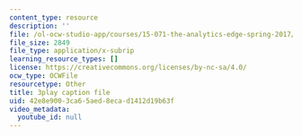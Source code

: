 ```yaml
---
content_type: resource
description: ''
file: /ol-ocw-studio-app/courses/15-071-the-analytics-edge-spring-2017/42e8e9003ca65aed8ecad1412d19b63f_m0Yce2rtZJ8.vtt
file_size: 2849
file_type: application/x-subrip
learning_resource_types: []
license: https://creativecommons.org/licenses/by-nc-sa/4.0/
ocw_type: OCWFile
resourcetype: Other
title: 3play caption file
uid: 42e8e900-3ca6-5aed-8eca-d1412d19b63f
video_metadata:
  youtube_id: null
---
```

